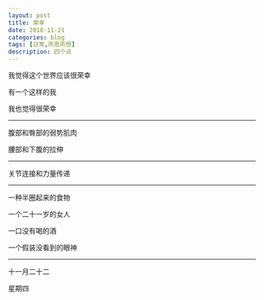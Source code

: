 ```yaml
---
layout: post
title: 荣幸  
date: 2018-11-21
categories: blog
tags: [日常,所思所想]
description: 四个点
---
```



我觉得这个世界应该很荣幸

有一个这样的我

我也觉得很荣幸

------

腹部和臀部的弱势肌肉

腰部和下腹的拉伸

------

关节连接和力量传递

------

一种半圈起来的食物

一个二十一岁的女人

一口没有喝的酒

一个假装没看到的眼神

------

十一月二十二

星期四
